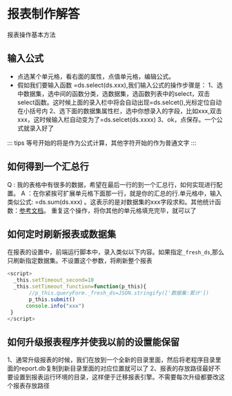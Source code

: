 # 报表制作解答

报表操作基本方法
## 输入公式
- 点选某个单元格，看右面的属性，点值单元格，编辑公式。
- 假如我们要输入函数 =ds.select(ds.xxx),我们输入公式的操作步骤是：
  1、选中数据集，选中间的函数分类，选数据集，选函数列表中的select，双击select函数。这时候上面的录入栏中将会自动出现=ds.selcet(),光标定位自动在小括号内
  2、选下面的数据集属性栏，选中你想录入的字段，比如xxx,双击xxx，这时候输入栏自动变为了=ds.selcet(ds.xxxx)
  3、ok，点保存。一个公式就录入好了

::: tips
等号开始的将是作为公式计算，其他字符开始的作为普通文字
:::

## 如何得到一个汇总行
Q : 我的表格中有很多的数据，希望在最后一行的到一个汇总行，如何实现进行配置。
A ：在你紧挨可扩展单元格下面那一行，就是你的汇总的行.单元格中，输入类似公式: =ds.sum(ds.xxx) 。这表示的是对数据集的xxx字段求和。其他统计函数：[参考文档](http://noneday.gitee.io/CellReport/zh/guide/function.html#%E6%95%B0%E6%8D%AE%E9%9B%86%E5%87%BD%E6%95%B0)。
重复这个操作，将你其他的单元格填充完毕，就可以了

## 如何定时刷新报表或数据集
 在报表的设置中，前端运行脚本中，录入类似以下内容。如果指定```_fresh_ds```,那么只刷新指定数据集。不设置这个参数，将刷新整个报表
``` js
<script>
  _this.setTimeout_second=10
  _this.setTimeout_function=function(p_this){
       //p_this.queryForm._fresh_ds=JSON.stringify(['数据集:累计'])
       p_this.submit()
      console.info("xxx")
 }
</script>
```
## 如何升级报表程序并使我以前的设置能保留
1、通常升级报表的时候，我们在放到一个全新的目录里面，然后将老程序目录里面的report.db复制到新目录里面的对应位置就可以了
2、报表的存放路径最好不要设置到报表运行环境的目录，这样便于迁移报表引擎。不需要每次升级都要改这个报表存放路径